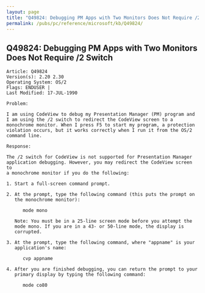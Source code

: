 ```yaml
---
layout: page
title: "Q49824: Debugging PM Apps with Two Monitors Does Not Require /2 Switch"
permalink: /pubs/pc/reference/microsoft/kb/Q49824/
---
```


## Q49824: Debugging PM Apps with Two Monitors Does Not Require /2 Switch

	Article: Q49824
	Version(s): 2.20 2.30
	Operating System: OS/2
	Flags: ENDUSER |
	Last Modified: 17-JUL-1990
	
	Problem:
	
	I am using CodeView to debug my Presentation Manager (PM) program and
	I am using the /2 switch to redirect the CodeView screen to a
	monochrome monitor. When I press F5 to start my program, a protection
	violation occurs, but it works correctly when I run it from the OS/2
	command line.
	
	Response:
	
	The /2 switch for CodeView is not supported for Presentation Manager
	application debugging. However, you may redirect the CodeView screen to
	a monochrome monitor if you do the following:
	
	1. Start a full-screen command prompt.
	
	2. At the prompt, type the following command (this puts the prompt on
	   the monochrome monitor):
	
	      mode mono
	
	   Note: You must be in a 25-line screen mode before you attempt the
	   mode mono. If you are in a 43- or 50-line mode, the display is
	   corrupted.
	
	3. At the prompt, type the following command, where "appname" is your
	   application's name:
	
	      cvp appname
	
	4. After you are finished debugging, you can return the prompt to your
	   primary display by typing the following command:
	
	      mode co80
